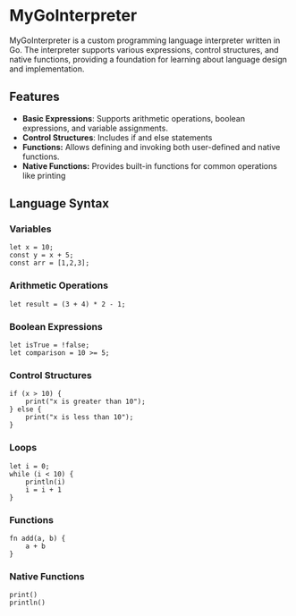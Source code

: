 # MyGoInterpreter

MyGoInterpreter is a custom programming language interpreter written in Go. The interpreter supports various expressions, control structures, and native functions, providing a foundation for learning about language design and implementation.

## Features

- **Basic Expressions**: Supports arithmetic operations, boolean expressions, and variable assignments.
- **Control Structures**: Includes if and else statements
- **Functions:** Allows defining and invoking both user-defined and native functions.
- **Native Functions:** Provides built-in functions for common operations like printing

## Language Syntax

### Variables

```
let x = 10;
const y = x + 5;
const arr = [1,2,3];
```

### Arithmetic Operations

```
let result = (3 + 4) * 2 - 1;
```

### Boolean Expressions

```
let isTrue = !false;
let comparison = 10 >= 5;
```

### Control Structures

```
if (x > 10) {
    print("x is greater than 10");
} else {
    print("x is less than 10");
}
```

### Loops

```
let i = 0;
while (i < 10) {
    println(i)
    i = i + 1
}
```

### Functions

```
fn add(a, b) {
    a + b
}
```

### Native Functions

```
print()
println()
```
